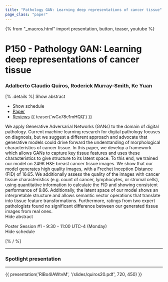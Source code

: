 ```yaml
---
title: "Pathology GAN: Learning deep representations of cancer tissue"
page_class: "paper"
---
```


{% from "_macros.html" import presentation, button, teaser, youtube %}

# P150 - Pathology GAN: Learning deep representations of cancer tissue

### Adalberto Claudio Quiros, Roderick Murray-Smith, Ke Yuan

[% .details %]
<a class="toggle_visibility" data-selector=".abstract" data-level="3">Show abstract</a>
- <a class="toggle_visibility" data-selector=".schedule" data-level="3">Show schedule</a>
- <a href="https://openreview.net/pdf?id=CwgSEEQkad">Paper</a>
- <a href="https://openreview.net/forum?id=CwgSEEQkad">Reviews</a>
{{ teaser('wGx78e1mHQQ') }}

<p>
    <span class="abstract">
        We apply Generative Adversarial Networks (GANs) to the domain of digital pathology. Current machine learning research for digital pathology focuses on diagnosis, but we suggest a different approach and advocate that generative models could drive forward the understanding of morphological characteristics of cancer tissue. In this paper, we develop a framework which allows GANs to capture key tissue features and uses these characteristics to give structure to its latent space. To this end, we trained our model on 249K H&E breast cancer tissue images.          We show that our model generates high quality images, with a Frechet Inception Distance (FID) of 16.65. We additionally assess the quality of the images with cancer tissue characteristics (e.g. count of cancer, lymphocytes, or stromal cells), using quantitative information to calculate the FID and showing consistent performance of 9.86. Additionally, the latent space of our model shows an interpretable structure and allows semantic vector operations that translate into tissue feature transformations. Furthermore, ratings from two expert pathologists found no significant difference between our generated tissue images from real ones.
        <br>
        <span class="actions"><a class="toggle_visibility" data-level="2">Hide abstract</a></span>
    </span>
</p>

<p>
    <span class="schedule">
        Poster Session #1  - 9:30 - 11:00 UTC-4 (Monday)
        <br>
        <span class="actions"><a class="toggle_visibility" data-level="2">Hide schedule</a></span>
    </span>
</p>

<!-- {{ button("Access paper channel", "https://chat.midl.io/channel/p150") }} -->
[% / %]

---

### Spotlight presentation

---

{{ presentation('RlBo4lAWtvM', '/slides/quiros20.pdf', 720, 450) }}